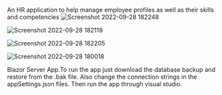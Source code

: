 
An HR application to help manage employee profiles as well as their skills and competencies
![Screenshot 2022-09-28 182248](https://user-images.githubusercontent.com/17761176/192833751-616b0304-05a6-43e3-b6f4-9e9e25d0a23c.png)

![Screenshot 2022-09-28 182119](https://user-images.githubusercontent.com/17761176/192833855-898959fa-c9c3-4ce9-8462-98ee234a71e9.png)

![Screenshot 2022-09-28 182205](https://user-images.githubusercontent.com/17761176/192833889-c34c6fd7-9f6f-462a-a3b7-3084393b9b5f.png)

![Screenshot 2022-09-28 180018](https://user-images.githubusercontent.com/17761176/192832050-c074f019-fea7-4e5e-a618-347d2879a873.png)

Blazor Server App.To run the app just download the database backup and restore from the .bak file. Also change the connection strings in the appSettings.json files. Then run the app through visual studio.
